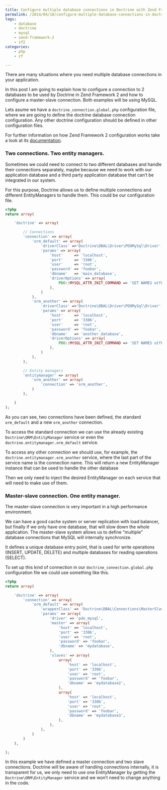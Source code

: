 ```yaml
---
title: Configure multiple database connections in Doctrine with Zend Framework 2
permalink: /2014/04/18/configure-multiple-database-connections-in-doctrine-with-zend-framework-2-2
tags:
    - database
    - doctrine
    - mysql
    - zend-framework-2
    - zf2
categories:
    - php
    - zf

---
```


There are many situations where you need multiple database connections in your application.

In this post I am going to explain how to configure a connection to 2 databases to be used by Doctrine in Zend Framework 2 and how to configure a master-slave connection. Both examples will be using MySQL.

Lets asume we have a `doctrine_connection.global.php` configuration file, where we are going to define the doctrine database connection configuration. Any other doctrine configuration should be defined in other configuration files.

For further information on how Zend Framework 2 configuration works take a look at its [documentation](https://framework.zend.com/manual/2.2/en/tutorials/config.advanced.html).

### Two connections. Two entity managers.

Sometimes we could need to connect to two different databases and handle their connections separately, maybe because we need to work with our application database and a third party application database that can’t be integrated in our system.

For this purpose, Doctrine allows us to define multiple connections and different EntityManagers to handle them. This could be our configuration file.

~~~php
<?php
return array(

    'doctrine' => array(

        // Connections
        'connection' => array(
            'orm_default' => array(
                'driverClass' =>'Doctrine\DBAL\Driver\PDOMySql\Driver',
                'params' => array(
                    'host'     => 'localhost',
                    'port'     => '3306',
                    'user'     => 'root',
                    'password' => 'foobar',
                    'dbname'   => 'main_database',
                    'driverOptions' => array(
                        PDO::MYSQL_ATTR_INIT_COMMAND => 'SET NAMES utf8'
                    ),
                )
            ),
            'orm_another' => array(
                'driverClass' =>'Doctrine\DBAL\Driver\PDOMySql\Driver',
                'params' => array(
                    'host'     => 'localhost',
                    'port'     => '3306',
                    'user'     => 'root',
                    'password' => 'foobar',
                    'dbname'   => 'another_database',
                    'driverOptions' => array(
                        PDO::MYSQL_ATTR_INIT_COMMAND => 'SET NAMES utf8'
                    ),
                )
            ),
        ),

        // Entity managers
        'entitymanager' => array(
            'orm_another' => array(
                'connection' => 'orm_another',
            )
        ),

    )
);
~~~

As you can see, two connections have been defined, the standard `orm_default` and a new `orm_another` connection.

To access the standard connection we can use the already existing `Doctrine\ORM\EntityManager` service or even the `doctrine.entitymanager.orm_default` service.

To access any other connection we should use, for example, the `doctrine.entitymanager.orm_another` service, where the last part of the service name is the connection name. This will return a new EntityManager instance that can be used to handle the other database

Then we only need to inject the desired EntityManager on each service that will need to make use of them.

### Master-slave connection. One entity manager.

The master-slave connection is very important in a high performance environment.

We can have a good cache system or server replication with load balancer, but finally if we only have one database, that will slow down the whole application. The master-slave system allows us to define “multiple” database connections that MySQL will internally synchronize.

It defines a unique database entry point, that is used for write operations (INSERT, UPDATE, DELETE) and multiple databases for reading operations (SELECT).

To set up this kind of connection in our `doctrine_connection.global.php` configuration file we could use something like this.

~~~php
<?php
return array(

    'doctrine' => array(
        'connection' => array(
            'orm_default' => array(
                'wrapperClass' => 'Doctrine\DBAL\Connections\MasterSlaveConnection',
                'params' => array(
                    'driver' => 'pdo_mysql',
                    'master' => array(
                        'host' => 'localhost',
                        'port' => '3306',
                        'user' => 'root',
                        'password' => 'foobar',
                        'dbname' => 'mydatabase',
                    ),
                    'slaves' => array(
                        array(
                            'host' => 'localhost',
                            'port' => '3306',
                            'user' => 'root',
                            'password' => 'foobar',
                            'dbname' => 'mydatabase2',
                        ),
                        array(
                            'host' => 'localhost',
                            'port' => '3306',
                            'user' => 'root',
                            'password' => 'foobar',
                            'dbname' => 'mydatabase3',
                        ),
                    ),
                ),
            )
        )
    ),

);
~~~

In this example we have defined a master connection and two slave connections. Doctrine will be aware of handling connections internally, it is transparent for us, we only need to use one EntityManager by getting the `Doctrine\ORM\EntityManager` service and we won’t need to change anything in the code.
